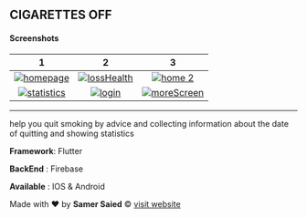 ## CIGARETTES OFF 

#### Screenshots

|  1 | 2  |  3 |
| :------------: | :------------: | :------------: |
|  [![homepage](https://play-lh.googleusercontent.com/hD1Wzq6E-FukhrWwyxKMZecLd7seh99wfQTF5z90vCKbg5efe2ugncRaC1ASxt7LOg=w1052-h592-rw "homepage")](https://play-lh.googleusercontent.com/hD1Wzq6E-FukhrWwyxKMZecLd7seh99wfQTF5z90vCKbg5efe2ugncRaC1ASxt7LOg=w1052-h592-rw "homepage") | [![lossHealth](https://play-lh.googleusercontent.com/gNmd3lsxJ4n96BPTkfL2eQkFpU_K__ge6ZgdTicFyNz_sDmcBR1VawGpxi7tcqCNUIA=w1052-h592-rw "lossHealth")](https://play-lh.googleusercontent.com/gNmd3lsxJ4n96BPTkfL2eQkFpU_K__ge6ZgdTicFyNz_sDmcBR1VawGpxi7tcqCNUIA=w1052-h592-rw "lossHealth")  |  [![home 2](https://play-lh.googleusercontent.com/4zrP492fs53tB_ewt301qpeoRjU587_MlbcctqxmL8QNbSlgJ4HFJo8EsLhovqcsddUR=w1052-h592-rw "home 2")](https://play-lh.googleusercontent.com/4zrP492fs53tB_ewt301qpeoRjU587_MlbcctqxmL8QNbSlgJ4HFJo8EsLhovqcsddUR=w1052-h592-rw "home 2") |
| [![statistics](https://play-lh.googleusercontent.com/PyB_XopdWhD2jktYbctQcXpB2ewcP6pNBA_P123XnxZ85gFpb31yQt-fDR0i2aGe-SM=w1052-h592-rw "statistics")](https://play-lh.googleusercontent.com/PyB_XopdWhD2jktYbctQcXpB2ewcP6pNBA_P123XnxZ85gFpb31yQt-fDR0i2aGe-SM=w1052-h592-rw "statistics")  | [![login](https://play-lh.googleusercontent.com/jqmdiI5n7lHmqtuC-xGBL9y4ZH6nj7yQ2jdysF8A2z6w0IcqPTjRFDk9CPSfv_byCHs=w1052-h592-rw "login")](https://play-lh.googleusercontent.com/jqmdiI5n7lHmqtuC-xGBL9y4ZH6nj7yQ2jdysF8A2z6w0IcqPTjRFDk9CPSfv_byCHs=w1052-h592-rw "login")  | [![moreScreen](https://play-lh.googleusercontent.com/31joO_64GBjXiRWruX3tLVAU7s-I_K6QAHx83Uaq9Bxv-Ugy_aMQ_uogL05AZKdAhjg2=w1052-h592-rw "moreScreen")](https://play-lh.googleusercontent.com/31joO_64GBjXiRWruX3tLVAU7s-I_K6QAHx83Uaq9Bxv-Ugy_aMQ_uogL05AZKdAhjg2=w1052-h592-rw "moreScreen")  |

------------

help you quit smoking by advice and collecting information about the date of quitting and showing statistics

**Framework**: Flutter

**BackEnd** : Firebase

**Available** : IOS & Android

Made with &hearts; by **Samer Saied** &copy;
[visit website](http://samersaied.site "samersaied website")
